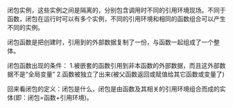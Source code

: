 闭包实例，这些实例之间是隔离的，分别包含调用时不同的引用环境现场。不同于函数，闭包在运行时可以有多个实例，不同的引用环境和相同的函数组合可以产生不同的实例。

闭包函数是把创建时，引用到的外部数据复制了一份，与函数一起组成了一个整体。

闭包函数出现的条件：
1.被嵌套的函数引用到非本函数的外部数据，而且这外部数据不是“全局变量”
2.函数被独立了出来(被父函数返回或赋值给其它函数或变量了)

回来看闭包的定义：闭包是什么，闭包是由函数及其相关的引用环境组合而成的实体(即：闭包=函数+引用环境)。